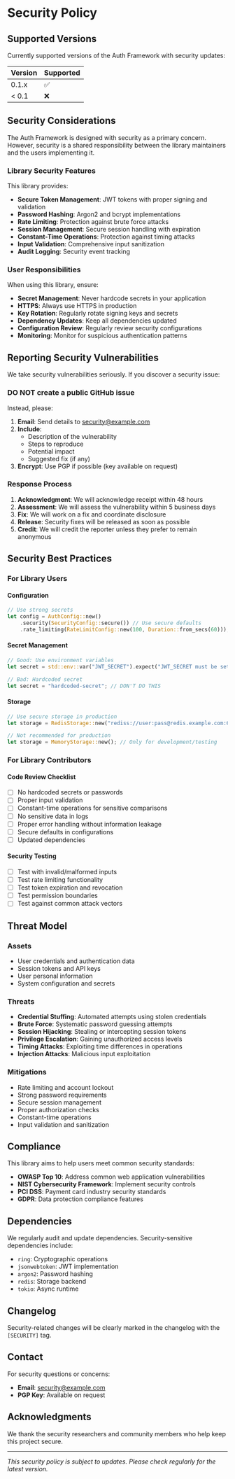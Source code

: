# Security Policy

## Supported Versions

Currently supported versions of the Auth Framework with security updates:

| Version | Supported          |
| ------- | ------------------ |
| 0.1.x   | :white_check_mark: |
| < 0.1   | :x:                |

## Security Considerations

The Auth Framework is designed with security as a primary concern. However, security is a shared responsibility between the library maintainers and the users implementing it.

### Library Security Features

This library provides:

- **Secure Token Management**: JWT tokens with proper signing and validation
- **Password Hashing**: Argon2 and bcrypt implementations
- **Rate Limiting**: Protection against brute force attacks
- **Session Management**: Secure session handling with expiration
- **Constant-Time Operations**: Protection against timing attacks
- **Input Validation**: Comprehensive input sanitization
- **Audit Logging**: Security event tracking

### User Responsibilities

When using this library, ensure:

- **Secret Management**: Never hardcode secrets in your application
- **HTTPS**: Always use HTTPS in production
- **Key Rotation**: Regularly rotate signing keys and secrets
- **Dependency Updates**: Keep all dependencies updated
- **Configuration Review**: Regularly review security configurations
- **Monitoring**: Monitor for suspicious authentication patterns

## Reporting Security Vulnerabilities

We take security vulnerabilities seriously. If you discover a security issue:

### DO NOT create a public GitHub issue

Instead, please:

1. **Email**: Send details to [security@example.com](mailto:security@example.com)
2. **Include**:
   - Description of the vulnerability
   - Steps to reproduce
   - Potential impact
   - Suggested fix (if any)
3. **Encrypt**: Use PGP if possible (key available on request)

### Response Process

1. **Acknowledgment**: We will acknowledge receipt within 48 hours
2. **Assessment**: We will assess the vulnerability within 5 business days
3. **Fix**: We will work on a fix and coordinate disclosure
4. **Release**: Security fixes will be released as soon as possible
5. **Credit**: We will credit the reporter unless they prefer to remain anonymous

## Security Best Practices

### For Library Users

#### Configuration

```rust
// Use strong secrets
let config = AuthConfig::new()
    .security(SecurityConfig::secure()) // Use secure defaults
    .rate_limiting(RateLimitConfig::new(100, Duration::from_secs(60)));
```

#### Secret Management

```rust
// Good: Use environment variables
let secret = std::env::var("JWT_SECRET").expect("JWT_SECRET must be set");

// Bad: Hardcoded secret
let secret = "hardcoded-secret"; // DON'T DO THIS
```

#### Storage

```rust
// Use secure storage in production
let storage = RedisStorage::new("rediss://user:pass@redis.example.com:6380")?;

// Not recommended for production
let storage = MemoryStorage::new(); // Only for development/testing
```

### For Library Contributors

#### Code Review Checklist

- [ ] No hardcoded secrets or passwords
- [ ] Proper input validation
- [ ] Constant-time operations for sensitive comparisons
- [ ] No sensitive data in logs
- [ ] Proper error handling without information leakage
- [ ] Secure defaults in configurations
- [ ] Updated dependencies

#### Security Testing

- [ ] Test with invalid/malformed inputs
- [ ] Test rate limiting functionality
- [ ] Test token expiration and revocation
- [ ] Test permission boundaries
- [ ] Test against common attack vectors

## Threat Model

### Assets

- User credentials and authentication data
- Session tokens and API keys
- User personal information
- System configuration and secrets

### Threats

- **Credential Stuffing**: Automated attempts using stolen credentials
- **Brute Force**: Systematic password guessing attempts
- **Session Hijacking**: Stealing or intercepting session tokens
- **Privilege Escalation**: Gaining unauthorized access levels
- **Timing Attacks**: Exploiting time differences in operations
- **Injection Attacks**: Malicious input exploitation

### Mitigations

- Rate limiting and account lockout
- Strong password requirements
- Secure session management
- Proper authorization checks
- Constant-time operations
- Input validation and sanitization

## Compliance

This library aims to help users meet common security standards:

- **OWASP Top 10**: Address common web application vulnerabilities
- **NIST Cybersecurity Framework**: Implement security controls
- **PCI DSS**: Payment card industry security standards
- **GDPR**: Data protection compliance features

## Dependencies

We regularly audit and update dependencies. Security-sensitive dependencies include:

- `ring`: Cryptographic operations
- `jsonwebtoken`: JWT implementation
- `argon2`: Password hashing
- `redis`: Storage backend
- `tokio`: Async runtime

## Changelog

Security-related changes will be clearly marked in the changelog with the `[SECURITY]` tag.

## Contact

For security questions or concerns:

- **Email**: [security@example.com](mailto:security@example.com)
- **PGP Key**: Available on request

## Acknowledgments

We thank the security researchers and community members who help keep this project secure.

---

*This security policy is subject to updates. Please check regularly for the latest version.*

